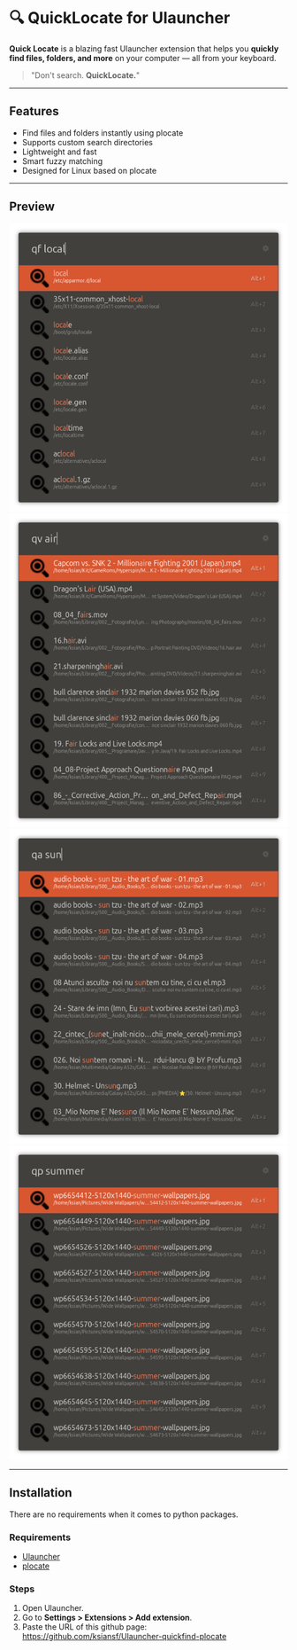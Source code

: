 # 🔍 QuickLocate for Ulauncher

**Quick Locate** is a blazing fast Ulauncher extension that helps you **quickly find files, folders, and more** on your computer — all from your keyboard.

> "Don't search. **QuickLocate.**"

---

## Features

- Find files and folders instantly using plocate
- Supports custom search directories
- Lightweight and fast
- Smart fuzzy matching
- Designed for Linux based on plocate

---

## Preview

![](images/examples/qf.png)
![](images/examples/qv.png)
![](images/examples/qa.png)
![](images/examples/qp.png)

---

##  Installation
There are no requirements when it comes to python packages.

### Requirements

- [Ulauncher](https://ulauncher.io/)
- [plocate](https://plocate.sesse.net/)

### Steps

1. Open Ulauncher.
2. Go to **Settings > Extensions > Add extension**.
3. Paste the URL of this github page: https://github.com/ksiansf/Ulauncher-quickfind-plocate
